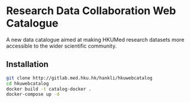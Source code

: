 # Research Data Collaboration Web Catalogue

A new data catalogue aimed at making HKUMed research datasets more accessible to the wider scientific community.

## Installation

```bash
git clone http://gitlab.med.hku.hk/hankli/hkuwebcatalog
cd hkuwebcatalog
docker build -t catalog-docker .
docker-compose up -d
```